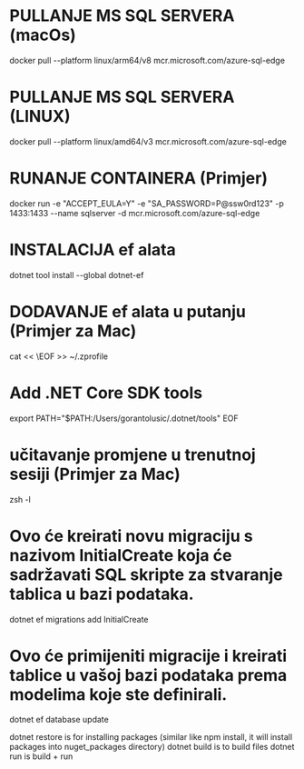 # PULLANJE MS SQL SERVERA (macOs)
docker pull --platform linux/arm64/v8 mcr.microsoft.com/azure-sql-edge

# PULLANJE MS SQL SERVERA (LINUX)
docker pull --platform linux/amd64/v3 mcr.microsoft.com/azure-sql-edge

# RUNANJE CONTAINERA (Primjer)
docker run -e "ACCEPT_EULA=Y" -e "SA_PASSWORD=P@ssw0rd123" -p 1433:1433 --name sqlserver -d mcr.microsoft.com/azure-sql-edge

# INSTALACIJA ef alata
dotnet tool install --global dotnet-ef

# DODAVANJE ef alata u putanju (Primjer za Mac)
cat << \EOF >> ~/.zprofile
# Add .NET Core SDK tools
export PATH="$PATH:/Users/gorantolusic/.dotnet/tools"
EOF

# učitavanje promjene u trenutnoj sesiji (Primjer za Mac)
zsh -l

# Ovo će kreirati novu migraciju s nazivom InitialCreate koja će sadržavati SQL skripte za stvaranje tablica u bazi podataka.
dotnet ef migrations add InitialCreate

# Ovo će primijeniti migracije i kreirati tablice u vašoj bazi podataka prema modelima koje ste definirali.
dotnet ef database update


dotnet restore is for installing packages (similar like npm install, it will install packages into nuget_packages directory)
dotnet build is to build files
dotnet run is build + run